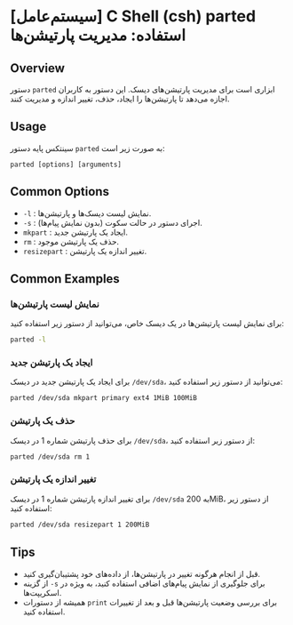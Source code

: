 # [سیستم‌عامل] C Shell (csh) parted استفاده: مدیریت پارتیشن‌ها

## Overview
دستور `parted` ابزاری است برای مدیریت پارتیشن‌های دیسک. این دستور به کاربران اجازه می‌دهد تا پارتیشن‌ها را ایجاد، حذف، تغییر اندازه و مدیریت کنند.

## Usage
سینتکس پایه دستور `parted` به صورت زیر است:

```
parted [options] [arguments]
```

## Common Options
- `-l` : نمایش لیست دیسک‌ها و پارتیشن‌ها.
- `-s` : اجرای دستور در حالت سکوت (بدون نمایش پیام‌ها).
- `mkpart` : ایجاد یک پارتیشن جدید.
- `rm` : حذف یک پارتیشن موجود.
- `resizepart` : تغییر اندازه یک پارتیشن.

## Common Examples
### نمایش لیست پارتیشن‌ها
برای نمایش لیست پارتیشن‌ها در یک دیسک خاص، می‌توانید از دستور زیر استفاده کنید:

```bash
parted -l
```

### ایجاد یک پارتیشن جدید
برای ایجاد یک پارتیشن جدید در دیسک `/dev/sda`، می‌توانید از دستور زیر استفاده کنید:

```bash
parted /dev/sda mkpart primary ext4 1MiB 100MiB
```

### حذف یک پارتیشن
برای حذف پارتیشن شماره 1 در دیسک `/dev/sda`، از دستور زیر استفاده کنید:

```bash
parted /dev/sda rm 1
```

### تغییر اندازه یک پارتیشن
برای تغییر اندازه پارتیشن شماره 1 در دیسک `/dev/sda` به 200MiB، از دستور زیر استفاده کنید:

```bash
parted /dev/sda resizepart 1 200MiB
```

## Tips
- قبل از انجام هرگونه تغییر در پارتیشن‌ها، از داده‌های خود پشتیبان‌گیری کنید.
- از گزینه `-s` برای جلوگیری از نمایش پیام‌های اضافی استفاده کنید، به ویژه در اسکریپت‌ها.
- همیشه از دستورات `print` برای بررسی وضعیت پارتیشن‌ها قبل و بعد از تغییرات استفاده کنید.